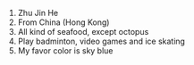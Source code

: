 1. Zhu Jin He
2. From China (Hong Kong)
3. All kind of seafood, except octopus
3. Play badminton, video games and ice skating
4. My favor color is sky blue
